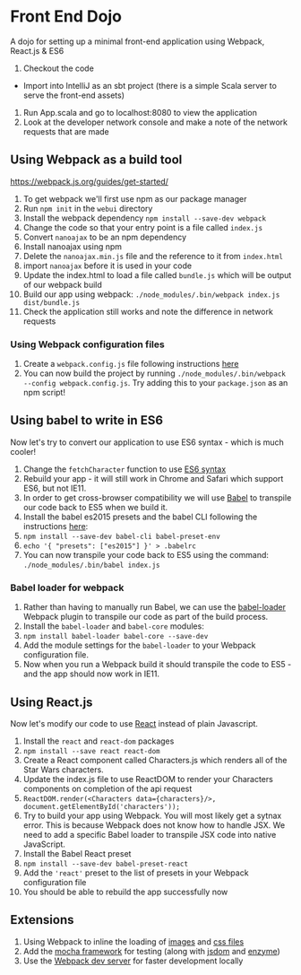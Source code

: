 # Front End Dojo
A dojo for setting up a minimal front-end application using Webpack, React.js &amp; ES6

1. Checkout the code 
  * Import into IntelliJ as an sbt project (there is a simple Scala server to serve the front-end assets)
1. Run App.scala and go to localhost:8080 to view the application
1. Look at the developer network console and make a note of the network requests that are made


## Using Webpack as a build tool
https://webpack.js.org/guides/get-started/

1. To get webpack we'll first use npm as our package manager
1. Run `npm init` in the `webui` directory
1. Install the webpack dependency `npm install --save-dev webpack`
1. Change the code so that your entry point is a file called `index.js`
1. Convert `nanoajax` to be an npm dependency
  1. Install nanoajax using npm
  1. Delete the `nanoajax.min.js` file and the reference to it from `index.html`
  1. import `nanoajax` before it is used in your code
1. Update the index.html to load a file called `bundle.js` which will be output of our webpack build
1. Build our app using webpack: `./node_modules/.bin/webpack index.js dist/bundle.js`
1. Check the application still works and note the difference in network requests

### Using Webpack configuration files

1. Create a `webpack.config.js` file following instructions [here](https://webpack.js.org/guides/get-started/#using-webpack-with-a-config)
1. You can now build the project by running `./node_modules/.bin/webpack --config webpack.config.js`. Try adding this to your `package.json` as an npm script!


## Using babel to write in ES6

Now let's try to convert our application to use ES6 syntax - which is much cooler!

1. Change the `fetchCharacter` function to use [ES6 syntax](http://es6-features.org/)
1. Rebuild your app - it will still work in Chrome and Safari which support ES6, but not IE11.
1. In order to get cross-browser compatibility we will use [Babel](https://babeljs.io/) to transpile our code back to ES5 when we build it.
1. Install the babel es2015 presets and the babel CLI following the instructions [here](http://babeljs.io/docs/plugins/preset-es2015/):
 1. `npm install --save-dev babel-cli babel-preset-env`
 1. `echo '{ "presets": ["es2015"] }' > .babelrc`
1. You can now transpile your code back to ES5 using the command: `./node_modules/.bin/babel index.js`

### Babel loader for webpack

1. Rather than having to manually run Babel, we can use the [babel-loader](https://github.com/babel/babel-loader) Webpack plugin to transpile our code as part of the build process.
1. Install the `babel-loader` and `babel-core` modules:
 1. `npm install babel-loader babel-core --save-dev`
1. Add the module settings for the `babel-loader` to your Webpack configuration file.
1. Now when you run a Webpack build it should transpile the code to ES5 - and the app should now work in IE11.


## Using React.js

Now let's modify our code to use [React](https://facebook.github.io/react/) instead of plain Javascript.

1. Install the `react` and `react-dom` packages
 1. `npm install --save react react-dom`
1. Create a React component called Characters.js which renders all of the Star Wars characters.
1. Update the index.js file to use ReactDOM to render your Characters components on completion of the api request
 1. `ReactDOM.render(<Characters data={characters}/>, document.getElementById('characters'));`
1. Try to build your app using Webpack. You will most likely get a sytnax error. This is because Webpack does not know how to handle JSX. We need to add a specific Babel loader to transpile JSX code into native JavaScript.
1. Install the Babel React preset
 1. `npm install --save-dev babel-preset-react`
 1. Add the `'react'` preset to the list of presets in your Webpack configuration file
1. You should be able to rebuild the app successfully now


## Extensions

1. Using Webpack to inline the loading of [images](https://www.davidmeents.com/blog/how-to-set-up-webpack-image-loader/) and [css files](https://github.com/webpack-contrib/css-loader)
1. Add the [mocha framework](https://mochajs.org/) for testing (along with [jsdom](https://github.com/tmpvar/jsdom) and [enzyme](https://github.com/airbnb/enzyme))
1. Use the [Webpack dev server](https://webpack.github.io/docs/webpack-dev-server.html) for faster development locally


